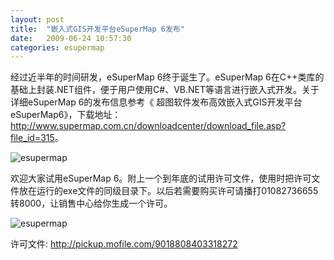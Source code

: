 ```yaml
---
layout: post
title:  "嵌入式GIS开发平台eSuperMap 6发布"
date:   2009-06-24 10:57:30
categories: esupermap
---
```


经过近半年的时间研发，eSuperMap 6终于诞生了。eSuperMap 6在C++类库的基础上封装.NET组件，便于用户使用C#、VB.NET等语言进行嵌入式开发。关于详细eSuperMap 6的发布信息参考《 超图软件发布高效嵌入式GIS开发平台eSuperMap6》，下载地址： <http://www.supermap.com.cn/downloadcenter/download_file.asp?file_id=315>。

![esupermap](../../../../pic/esupermap1.jpeg)

欢迎大家试用eSuperMap 6。附上一个到年底的试用许可文件，使用时把许可文件放在运行的exe文件的同级目录下。以后若需要购买许可请播打01082736655转8000，让销售中心给你生成一个许可。

![esupermap](../../../../pic/esupermap2.jpeg)

许可文件: <http://pickup.mofile.com/9018808403318272>
